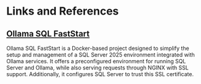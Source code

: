 # Links and References

## [Ollama SQL FastStart](https://github.com/nocentino/ollama-sql-faststart/)

Ollama SQL FastStart is a Docker-based project designed to simplify the setup and management of a SQL Server 2025 environment integrated with Ollama services. It offers a preconfigured environment for running SQL Server and Ollama, while also serving requests through NGINX with SSL support. Additionally, it configures SQL Server to trust this SSL certificate.

